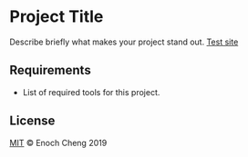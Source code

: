 # Project Title

Describe briefly what makes your project stand out.
[Test site](https://enoch-cheng.github.io/bus/)

## Requirements

- List of required tools for this project.


## License

[MIT](LICENSE) © Enoch Cheng 2019
